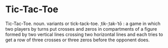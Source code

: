 # Tic-Tac-Toe
Tic-Tac-Toe. noun. variants or tick-tack-toe. ˌtik-ˌtak-ˈtō : a game in which two players by turns put crosses and zeros in compartments of a figure formed by two vertical lines crossing two horizontal lines and each tries to get a row of three crosses or three zeros before the opponent does.
